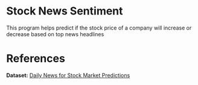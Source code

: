 # Stock News Sentiment
This program helps predict if the stock price of a company will increase or decrease based on top news headlines

# References

**Dataset:** [Daily News for Stock Market Predictions](https://www.kaggle.com/aaron7sun/stocknews)
